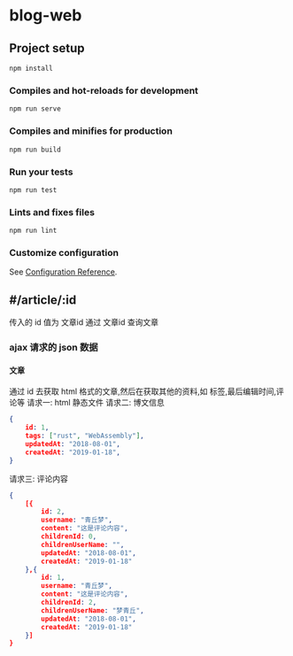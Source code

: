 # blog-web

## Project setup
```
npm install
```

### Compiles and hot-reloads for development
```
npm run serve
```

### Compiles and minifies for production
```
npm run build
```

### Run your tests
```
npm run test
```

### Lints and fixes files
```
npm run lint
```

### Customize configuration
See [Configuration Reference](https://cli.vuejs.org/config/).

## #/article/:id
传入的 id 值为 文章id
通过 文章id 查询文章
### ajax 请求的 json 数据
#### 文章
通过 id 去获取 html 格式的文章,然后在获取其他的资料,如 标签,最后编辑时间,评论等
请求一:
html 静态文件
请求二:
博文信息
```json
{
    id: 1,
    tags: ["rust", "WebAssembly"],
    updatedAt: "2018-08-01",
    createdAt: "2019-01-18",
}
```
请求三:
评论内容
```json
{
    [{
        id: 2,
        username: "青丘梦",
        content: "这是评论内容",
        childrenId: 0,
        childrenUserName: "",
        updatedAt: "2018-08-01",
        createdAt: "2019-01-18"
    },{
        id: 1,
        username: "青丘梦",
        content: "这是评论内容",
        childrenId: 2,
        childrenUserName: "梦青丘",
        updatedAt: "2018-08-01",
        createdAt: "2019-01-18"
    }]
}
```

